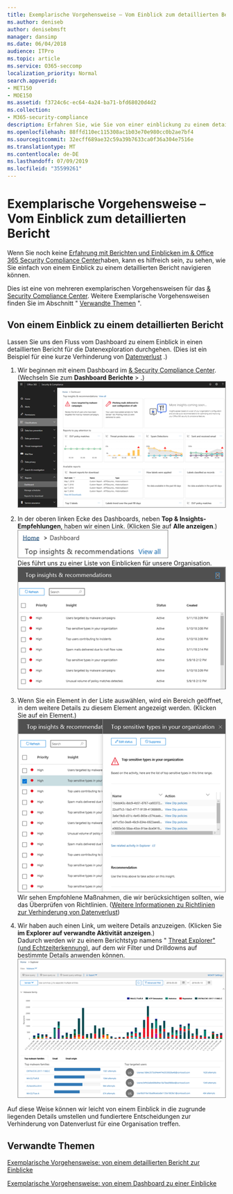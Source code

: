 ```yaml
---
title: Exemplarische Vorgehensweise – Vom Einblick zum detaillierten Bericht
ms.author: deniseb
author: denisebmsft
manager: dansimp
ms.date: 06/04/2018
audience: ITPro
ms.topic: article
ms.service: O365-seccomp
localization_priority: Normal
search.appverid:
- MET150
- MOE150
ms.assetid: f3724c6c-ec64-4a24-ba71-bfd68020d4d2
ms.collection:
- M365-security-compliance
description: Erfahren Sie, wie Sie von einer einblickung zu einem detaillierten Bericht im &amp; Security Compliance Center durch ein Beispiel zur Verhinderung von Datenverlust navigieren können.
ms.openlocfilehash: 88ffd110ec115308ac1b03e70e980cc0b2ae7bf4
ms.sourcegitcommit: 32ecff689ae32c59a39b7633ca0f36a304e7516e
ms.translationtype: MT
ms.contentlocale: de-DE
ms.lasthandoff: 07/09/2019
ms.locfileid: "35599261"
---
```

# <a name="walkthrough---from-an-insight-to-a-detailed-report"></a>Exemplarische Vorgehensweise – Vom Einblick zum detaillierten Bericht

Wenn Sie noch keine [Erfahrung mit Berichten und Einblicken im &amp; Office 365 Security Compliance Center](reports-and-insights-in-security-and-compliance.md)haben, kann es hilfreich sein, zu sehen, wie Sie einfach von einem Einblick zu einem detaillierten Bericht navigieren können. 
  
Dies ist eine von mehreren exemplarischen Vorgehensweisen für das [ &amp; Security Compliance Center](https://protection.office.com). Weitere Exemplarische Vorgehensweisen finden Sie im Abschnitt " [Verwandte Themen](#related-topics) ". 
  
## <a name="from-an-insight-to-a-detailed-report"></a>Von einem Einblick zu einem detaillierten Bericht

Lassen Sie uns den Fluss vom Dashboard zu einem Einblick in einen detaillierten Bericht für die Datenexploration durchgehen. (Dies ist ein Beispiel für eine kurze Verhinderung von [Datenverlust](data-loss-prevention-policies.md) .) 
  
1. Wir beginnen mit einem Dashboard im [ &amp; Security Compliance Center](https://protection.office.com). (Wechseln Sie zum **Dashboard** **Berichte** \> .)<br/>![Wählen Sie im &amp; Security Compliance Center die Option \> Berichte-Dashboard aus.](media/2a668c3d-3fa3-4e37-8149-46989b33ae8c.png)
  
2. In der oberen linken Ecke des Dashboards, neben **Top &amp; Insights-Empfehlungen**, haben wir einen Link. (Klicken Sie auf **Alle anzeigen**.)<br/>![Wählen Sie im &amp; Security Compliance Center Dashboards \> für Berichte aus, um Ihre wichtigsten Einblicke anzuzeigen.](media/9bb64e11-494f-40a4-ab3d-8d3c7789f300.png)<br/>Dies führt uns zu einer Liste von Einblicken für unsere Organisation.<br/>![Im Security &amp; Compliance Center können Sie alle Einblicke in einer Liste anzeigen.](media/1289af77-bf5a-444a-97a1-03d8a83f75a9.png)
  
3. Wenn Sie ein Element in der Liste auswählen, wird ein Bereich geöffnet, in dem weitere Details zu diesem Element angezeigt werden. (Klicken Sie auf ein Element.)<br/>![Details für eine ausgewählte Einblicke](media/dcbb389f-23b0-4031-b789-4a49068af85a.png)<br/>Wir sehen Empfohlene Maßnahmen, die wir berücksichtigen sollten, wie das Überprüfen von Richtlinien. ([Weitere Informationen zu Richtlinien zur Verhinderung von Datenverlust](data-loss-prevention-policies.md))
    
4. Wir haben auch einen Link, um weitere Details anzuzeigen. (Klicken Sie **im Explorer auf verwandte Aktivität anzeigen**.)<br/>Dadurch werden wir zu einem Berichtstyp namens " [Threat Explorer" (und Echtzeiterkennung)](threat-explorer.md), auf dem wir Filter und Drilldowns auf bestimmte Details anwenden können.<br/>![Explorer-Ansicht mit ausführlicheren Details zu einer ausgewählten Einblicke](media/3ad15b15-7158-44b7-beda-013351bd868e.png)
  
Auf diese Weise können wir leicht von einem Einblick in die zugrunde liegenden Details umstellen und fundiertere Entscheidungen zur Verhinderung von Datenverlust für eine Organisation treffen.
  
## <a name="related-topics"></a>Verwandte Themen

[Exemplarische Vorgehensweise: von einem detaillierten Bericht zur Einblicke](from-a-detailed-report-to-an-insight.md)
  
[Exemplarische Vorgehensweise: von einem Dashboard zu einer Einblicke](from-a-dashboard-to-an-insight.md)
  


